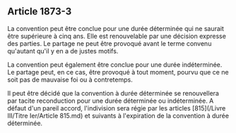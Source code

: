 Article 1873-3
----
La convention peut être conclue pour une durée déterminée qui ne saurait être
supérieure à cinq ans. Elle est renouvelable par une décision expresse des
parties. Le partage ne peut être provoqué avant le terme convenu qu'autant qu'il
y en a de justes motifs.

La convention peut également être conclue pour une durée indéterminée. Le
partage peut, en ce cas, être provoqué à tout moment, pourvu que ce ne soit pas
de mauvaise foi ou à contretemps.

Il peut être décidé que la convention à durée déterminée se renouvellera par
tacite reconduction pour une durée déterminée ou indéterminée. A défaut d'un
pareil accord, l'indivision sera régie par les articles [815](/Livre III/Titre Ier/Article 815.md) et suivants à
l'expiration de la convention à durée déterminée.
